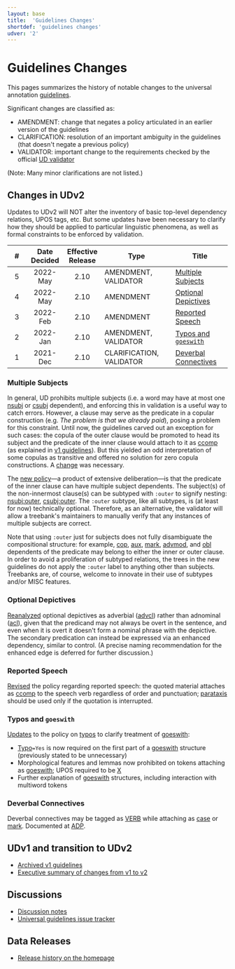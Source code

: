 ```yaml
---
layout: base
title:  'Guidelines Changes'
shortdef: 'guidelines changes'
udver: '2'
---
```


# Guidelines Changes

This pages summarizes the history of notable changes to the universal annotation [guidelines](guidelines.html).

Significant changes are classified as: 
- AMENDMENT: change that negates a policy articulated in an earlier version of the guidelines
- CLARIFICATION: resolution of an important ambiguity in the guidelines (that doesn't negate a previous policy)
- VALIDATOR: important change to the requirements checked by the official [UD validator](https://github.com/UniversalDependencies/tools/)

(Note: Many minor clarifications are not listed.)

## Changes in UDv2

Updates to UDv2 will NOT alter the inventory of basic top-level dependency relations, UPOS tags, etc. 
But some updates have been necessary to clarify how they should be applied to particular linguistic phenomena, as well as formal constraints to be enforced by validation.


| &nbsp;&nbsp;#&nbsp;&nbsp; | Date<br>Decided | Effective<Br>Release | Type                     | Title                                         |
|:-:|:------------:|:-----------------:|--------------------------|-----------------------------------------------|
| 5 | 2022-May     | 2.10              | AMENDMENT, VALIDATOR     | [Multiple Subjects](#multiple-subjects)       |
| 4 | 2022-May     | 2.10              | AMENDMENT                | [Optional Depictives](#optional-depictives)   |
| 3 | 2022-Feb     | 2.10              | AMENDMENT                | [Reported Speech](#reported-speech)           |
| 2 | 2022-Jan     | 2.10              | AMENDMENT, VALIDATOR     | [Typos and `goeswith`](#typos-and-goeswith)   |
| 1 | 2021-Dec     | 2.10              | CLARIFICATION, VALIDATOR | [Deverbal Connectives](#deverbal-connectives) |


### Multiple Subjects

In general, UD prohibits multiple subjects (i.e. a word may have at most one [nsubj]() or [csubj]() dependent), 
and enforcing this in validation is a useful way to catch errors.
However, a clause may serve as the predicate in a copular construction (e.g. _The problem is that we already paid_), posing a problem for this constraint.
Until now, the guidelines carved out an exception for such cases: the copula of the outer clause
would be promoted to head its subject and the predicate of the inner clause would attach to it as [ccomp]() (as explained in [v1 guidelines](/docsv1/u/dep/ccomp.html)).
But this yielded an odd interpretation of some copulas as transitive and offered no solution for zero copula constructions.
A [change](https://github.com/UniversalDependencies/docs/pull/868) was necessary.

The [new policy](_u-overview/complex-syntax.html#predicate-clauses)—a product of extensive deliberation—is that the predicate of the inner clause can have multiple subject dependents. 
The subject(s) of the non-innermost clause(s) can be subtyped with `:outer` to signify nesting: [nsubj:outer](), [csubj:outer](). 
The `:outer` subtype, like all subtypes, is (at least for now) technically optional.
Therefore, as an alternative, the validator will allow a treebank's maintainers to manually verify that 
any instances of multiple subjects are correct.
  
Note that using `:outer` just for subjects does not fully disambiguate the compositional structure: 
for example, [cop](), [aux](), [mark](), [advmod](), and [obl]() dependents of the predicate may belong to either the inner or outer clause. 
In order to avoid a proliferation of subtyped relations, the trees in the new guidelines do not apply the `:outer` label to anything other than subjects.
Treebanks are, of course, welcome to innovate in their use of subtypes and/or MISC features.  

### Optional Depictives

[Reanalyzed](https://github.com/UniversalDependencies/docs/pull/866) optional depictives as adverbial ([advcl]()) rather than adnominal ([acl]()), given that the predicand may not always be overt in the sentence, and even when it is overt it doesn't form a nominal phrase with the depictive. The secondary predication can instead be expressed via an enhanced dependency, similar to control. (A precise naming recommendation for the enhanced edge is deferred for further discussion.)
  
### Reported Speech

[Revised](https://github.com/UniversalDependencies/docs/pull/850) the policy regarding reported speech: the quoted material attaches as [ccomp]() to the speech verb regardless of order and punctuation; [parataxis]() should be used only if the quotation is interrupted.

### Typos and `goeswith`

[Updates](https://github.com/UniversalDependencies/docs/pull/838) to the policy on [typos](u/overview/typos.html) to clarify treatment of [goeswith]():
   * [Typo]()`=Yes` is now required on the first part of a [goeswith]() structure (previously stated to be unnecessary)
   * Morphological features and lemmas now prohibited on tokens attaching as [goeswith](); UPOS required to be [X]()
   * Further explanation of [goeswith]() structures, including interaction with multiword tokens

### Deverbal Connectives

Deverbal connectives may be tagged as [VERB]() while attaching as [case]() or [mark](). Documented at [ADP]().

## UDv1 and transition to UDv2

- [Archived v1 guidelines](/docsv1/)
- [Executive summary of changes from v1 to v2](/v2/summary.html)

## Discussions

- [Discussion notes](/discussion.html)
- [Universal guidelines issue tracker](https://github.com/UniversalDependencies/docs/issues)

## Data Releases

- [Release history on the homepage](/#download)
